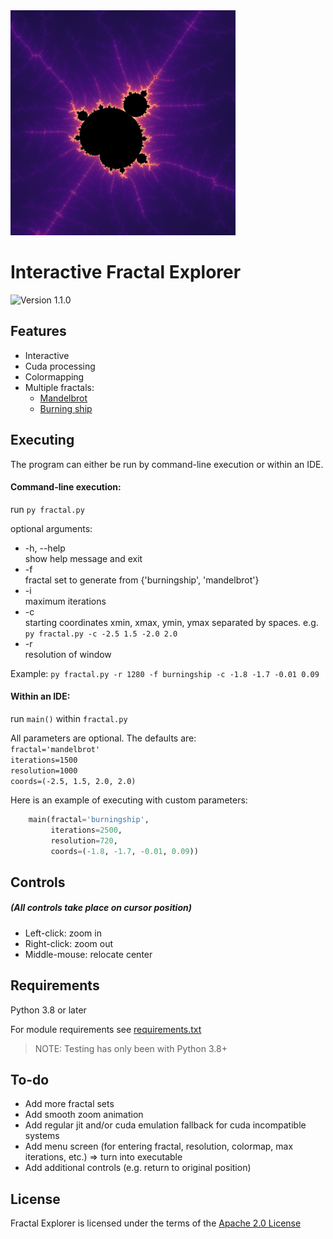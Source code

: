 <img src="./screens/mini.png" alt="mandelbrot" width="360px"/>

Interactive Fractal Explorer
==============================

![Version 1.1.0](https://img.shields.io/badge/version-1.0.0-blue)

Features
--------
* Interactive
* Cuda processing
* Colormapping
* Multiple fractals:
  * [Mandelbrot](https://en.wikipedia.org/wiki/Mandelbrot_set)
  * [Burning ship](https://en.wikipedia.org/wiki/Burning_Ship_fractal)

Executing
--------
The program can either be run by command-line execution or within an IDE.

#### Command-line execution:
run `py fractal.py`

optional arguments:
*  -h, --help            
show help message and exit
*  -f  
fractal set to generate from {'burningship', 'mandelbrot'}
*  -i  
maximum iterations
*  -c  
starting coordinates xmin, xmax, ymin, ymax separated by spaces. e.g. `py fractal.py -c -2.5 1.5 -2.0 2.0`
*  -r  
resolution of window

Example:
`py fractal.py -r 1280 -f burningship -c -1.8 -1.7 -0.01 0.09`

#### Within an IDE:
run `main()` within `fractal.py`

All parameters are optional. The defaults are:  
`fractal='mandelbrot'`  
`iterations=1500`  
`resolution=1000`  
`coords=(-2.5, 1.5, 2.0, 2.0)`

Here is an example of executing with custom parameters:
```python
    main(fractal='burningship',
         iterations=2500,
         resolution=720,
         coords=(-1.8, -1.7, -0.01, 0.09))
```

Controls
--------
##### (All controls take place on cursor position)
* Left-click: zoom in
* Right-click: zoom out
* Middle-mouse: relocate center

Requirements
------------
Python 3.8 or later

For module requirements see [requirements.txt](https://github.com/wephy/py-fractals/blob/main/requirements.txt)
> NOTE: Testing has only been with Python 3.8+

To-do
------
* Add more fractal sets
* Add smooth zoom animation
* Add regular jit and/or cuda emulation fallback for cuda incompatible systems
* Add menu screen (for entering fractal, resolution, colormap, max iterations, etc.) => turn into executable
* Add additional controls (e.g. return to original position)

License
-------
Fractal Explorer is licensed under the terms of the [Apache 2.0 License](http://www.apache.org/licenses/LICENSE-2.0)
